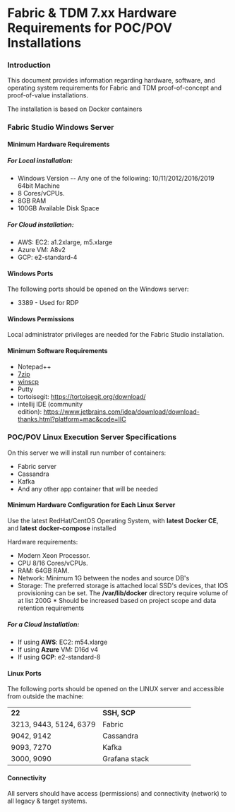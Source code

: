 # Fabric & TDM 7.xx Hardware Requirements for POC/POV Installations

### Introduction 

This document provides information regarding hardware, software, and operating system requirements for Fabric and TDM proof-of-concept and proof-of-value installations.

The installation is based on Docker containers

### Fabric Studio Windows Server  

#### Minimum Hardware Requirements 

##### For Local installation:

-   Windows Version -- Any one of the following: 10/11/2012/2016/2019 64bit Machine
-   8 Cores/vCPUs.
-   8GB RAM
-   100GB Available Disk Space

##### For Cloud installation:

-   AWS: EC2: a1.2xlarge, m5.xlarge
-   Azure VM: A8v2
-   GCP: e2-standard-4

#### Windows Ports 

The following ports should be opened on the Windows server:

-   3389 - Used for RDP

#### Windows Permissions 

Local administrator privileges are needed for the Fabric Studio installation.

#### Minimum Software Requirements 

-   Notepad++
-   [7zip](http://www.7-zip.org/download.html)
-   [winscp](https://winscp.net/eng/download.php)
-   Putty
-   tortoisegit: <https://tortoisegit.org/download/>
-   intellij IDE (community edition): <https://www.jetbrains.com/idea/download/download-thanks.html?platform=mac&code=IIC>

### POC/POV Linux Execution Server Specifications

On this server we will install run number of containers:

-   Fabric server
-   Cassandra
-   Kafka
-   And any other app container that will be needed 

#### Minimum Hardware Configuration for Each Linux Server 

Use the latest RedHat/CentOS Operating System, with **latest** **Docker CE**, and **latest** **docker-compose** installed

Hardware requirements:

-   Modern Xeon Processor.
-   CPU 8/16 Cores/vCPUs.
-   RAM: 64GB RAM.
-   Network: Minimum 1G between the nodes and source DB's
-   Storage: The preferred storage is attached local SSD's devices, that IOS provisioning can be set.
    The **/var/lib/docker** directory require volume of at list 200G
    \* Should be increased based on project scope and data retention requirements

##### For a Cloud Installation:

-   If using **AWS**: EC2: m54.xlarge
-   If using **Azure** VM: D16d v4
-   If using **GCP**: e2-standard-8

#### Linux Ports 

The following ports should be opened on the LINUX server and accessible from outside the machine:

<table style="border-collapse: collapse; width: 100%;">
<tbody>
<tr>
<td style="width: 50%; height: 18px;"><strong>22</strong></td>
<td style="width: 50%; height: 18px;"><strong>SSH, SCP</strong></td>
</tr>
<tr>
<td style="width: 50%; height: 18px;">3213, 9443, 5124, 6379</td>
<td style="width: 50%; height: 18px;">Fabric</td>
</tr>
<tr>
<td style="width: 50%; height: 18px;">9042, 9142</td>
<td style="width: 50%; height: 18px;">Cassandra</td>
</tr>
<tr>
<td style="width: 50%; height: 18px;">9093, 7270</td>
<td style="width: 50%; height: 18px;">Kafka</td>
</tr>
<tr>
<td style="width: 50%; height: 18px;">3000, 9090</td>
<td style="width: 50%; height: 18px;">Grafana stack</td>
</tr>
</tbody>
</table>




#### Connectivity 

All servers should have access (permissions) and connectivity (network) to all legacy & target systems.

